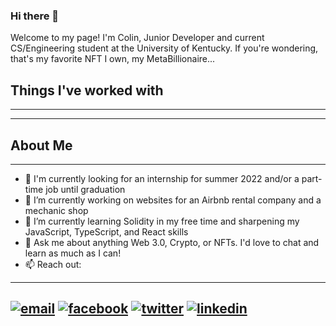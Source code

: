 ### Hi there 👋

Welcome to my page!
I'm Colin, Junior Developer and current CS/Engineering student at the University of Kentucky.
If you're wondering, that's my favorite NFT I own, my MetaBillionaire...

## Things I've worked with 
---

---
## About Me
---
- 👀 I'm currently looking for an internship for summer 2022 and/or a part-time job until graduation
- 💪 I’m currently working on websites for an Airbnb rental company and a mechanic shop
- 🌱 I’m currently learning Solidity in my free time and sharpening my JavaScript, TypeScript, and React skills
- 💬 Ask me about anything Web 3.0, Crypto, or NFTs. I'd love to chat and learn as much as I can!
- 📫 Reach out:

---
[![email](https://user-images.githubusercontent.com/29903754/147712714-0197c2ca-dbd8-42b7-8fd1-b2462f6dc8d4.png)][1]   [![facebook](https://user-images.githubusercontent.com/29903754/147712776-2ce7946a-6e27-4bab-977c-76d07c8dd6aa.png)][2]   [![twitter](https://user-images.githubusercontent.com/29903754/147712804-00c71ee7-5874-473b-a7f5-33a45dffb643.png)][3]   [![linkedin](https://user-images.githubusercontent.com/29903754/147712813-600bdc9e-b98f-451e-a362-9a2f2862c323.png)][4]
---

[1]: mailto:jayson.colin.smith@gmail.com
[2]: https://www.facebook.com/colin.smith.03
[3]: https://twitter.com/Colin_Smith30
[4]: https://www.linkedin.com/in/colin-smith-901575191
